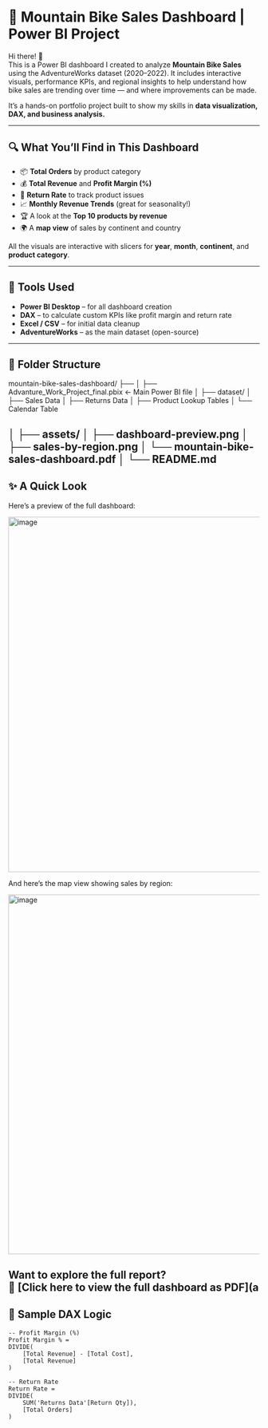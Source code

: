 # 🚴 Mountain Bike Sales Dashboard | Power BI Project

Hi there! 👋  
This is a Power BI dashboard I created to analyze **Mountain Bike Sales** using the AdventureWorks dataset (2020–2022). It includes interactive visuals, performance KPIs, and regional insights to help understand how bike sales are trending over time — and where improvements can be made.

It’s a hands-on portfolio project built to show my skills in **data visualization, DAX, and business analysis.**

---

## 🔍 What You’ll Find in This Dashboard

- 📦 **Total Orders** by product category
- 💰 **Total Revenue** and **Profit Margin (%)**
- 🔁 **Return Rate** to track product issues
- 📈 **Monthly Revenue Trends** (great for seasonality!)
- 🏆 A look at the **Top 10 products by revenue**
- 🌍 A **map view** of sales by continent and country

All the visuals are interactive with slicers for **year**, **month**, **continent**, and **product category**.

---

## 🧰 Tools Used

- **Power BI Desktop** – for all dashboard creation
- **DAX** – to calculate custom KPIs like profit margin and return rate
- **Excel / CSV** – for initial data cleanup
- **AdventureWorks** – as the main dataset (open-source)

---

## 📁 Folder Structure

mountain-bike-sales-dashboard/
├── 
│ ├── Advanture_Work_Project_final.pbix ← Main Power BI file
│
├── dataset/
│ ├── Sales Data
│ ├── Returns Data
│ ├── Product Lookup Tables
│ └── Calendar Table

│
├── assets/
│ ├── dashboard-preview.png
│ ├── sales-by-region.png
│ └── mountain-bike-sales-dashboard.pdf
│
└── README.md
---

## ✨ A Quick Look

Here’s a preview of the full dashboard:

<img width="1267" height="712" alt="image" src="https://github.com/user-attachments/assets/8a527b3b-ec89-47b6-bebe-692903af6eb4" />

And here’s the map view showing sales by region:

<img width="1255" height="721" alt="image" src="https://github.com/user-attachments/assets/ddafc698-78fa-430c-bd00-d52dfe6224d4" />

Want to explore the full report?  
📄 [Click here to view the full dashboard as PDF](a
---

## 🧮 Sample DAX Logic

```DAX
-- Profit Margin (%)
Profit Margin % = 
DIVIDE(
    [Total Revenue] - [Total Cost], 
    [Total Revenue]
)

-- Return Rate
Return Rate = 
DIVIDE(
    SUM('Returns Data'[Return Qty]), 
    [Total Orders]
)


